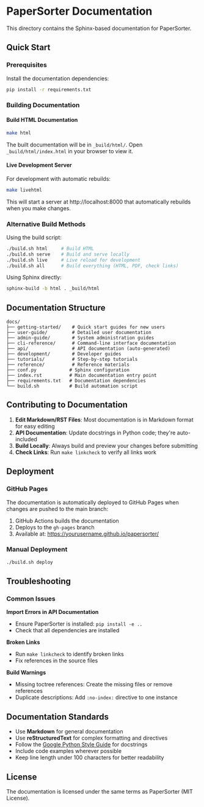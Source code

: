 # PaperSorter Documentation

This directory contains the Sphinx-based documentation for PaperSorter.

## Quick Start

### Prerequisites

Install the documentation dependencies:

```bash
pip install -r requirements.txt
```

### Building Documentation

#### Build HTML Documentation

```bash
make html
```

The built documentation will be in `_build/html/`. Open `_build/html/index.html` in your browser to view it.

#### Live Development Server

For development with automatic rebuilds:

```bash
make livehtml
```

This will start a server at http://localhost:8000 that automatically rebuilds when you make changes.

### Alternative Build Methods

Using the build script:

```bash
./build.sh html     # Build HTML
./build.sh serve    # Build and serve locally
./build.sh live     # Live reload for development
./build.sh all      # Build everything (HTML, PDF, check links)
```

Using Sphinx directly:

```bash
sphinx-build -b html . _build/html
```

## Documentation Structure

```
docs/
├── getting-started/    # Quick start guides for new users
├── user-guide/         # Detailed user documentation
├── admin-guide/        # System administration guides
├── cli-reference/      # Command-line interface documentation
├── api/                # API documentation (auto-generated)
├── development/        # Developer guides
├── tutorials/          # Step-by-step tutorials
├── reference/          # Reference materials
├── conf.py            # Sphinx configuration
├── index.rst          # Main documentation entry point
├── requirements.txt   # Documentation dependencies
└── build.sh           # Build automation script
```

## Contributing to Documentation

1. **Edit Markdown/RST Files**: Most documentation is in Markdown format for easy editing
2. **API Documentation**: Update docstrings in Python code; they're auto-included
3. **Build Locally**: Always build and preview your changes before submitting
4. **Check Links**: Run `make linkcheck` to verify all links work

## Deployment

### GitHub Pages

The documentation is automatically deployed to GitHub Pages when changes are pushed to the main branch:

1. GitHub Actions builds the documentation
2. Deploys to the `gh-pages` branch
3. Available at: https://yourusername.github.io/papersorter/

### Manual Deployment

```bash
./build.sh deploy
```

## Troubleshooting

### Common Issues

**Import Errors in API Documentation**
- Ensure PaperSorter is installed: `pip install -e ..`
- Check that all dependencies are installed

**Broken Links**
- Run `make linkcheck` to identify broken links
- Fix references in the source files

**Build Warnings**
- Missing toctree references: Create the missing files or remove references
- Duplicate descriptions: Add `:no-index:` directive to one instance

## Documentation Standards

- Use **Markdown** for general documentation
- Use **reStructuredText** for complex formatting and directives
- Follow the [Google Python Style Guide](https://google.github.io/styleguide/pyguide.html) for docstrings
- Include code examples wherever possible
- Keep line length under 100 characters for better readability

## License

The documentation is licensed under the same terms as PaperSorter (MIT License).